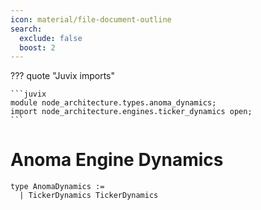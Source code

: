 ```yaml
---
icon: material/file-document-outline
search:
  exclude: false
  boost: 2
---
```


??? quote "Juvix imports"

    ```juvix
    module node_architecture.types.anoma_dynamics;
    import node_architecture.engines.ticker_dynamics open;
    ```

# Anoma Engine Dynamics

```
type AnomaDynamics :=
  | TickerDynamics TickerDynamics
```
